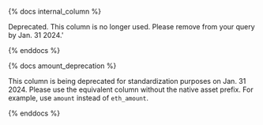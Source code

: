 {% docs internal_column %}    

Deprecated. This column is no longer used. Please remove from your query by Jan. 31 2024.'

{% enddocs %}

{% docs amount_deprecation %}   

This column is being deprecated for standardization purposes on Jan. 31 2024. Please use the equivalent column without the native asset prefix. For example, use `amount` instead of `eth_amount`.

{% enddocs %}

